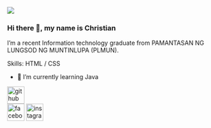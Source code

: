 
![](https://arturssmirnovs.github.io/github-profile-readme-generator/images/banner.png)
### Hi there 👋, my name is Christian
I’m a recent Information technology graduate from PAMANTASAN NG LUNGSOD NG MUNTINLUPA (PLMUN).

Skills:  HTML / CSS

- 🧐 I’m currently learning Java  


[<img src='https://cdn.jsdelivr.net/npm/simple-icons@3.0.1/icons/github.svg' alt='github' height='40'>](https://github.com/greaticana)  
[<img src='https://cdn.jsdelivr.net/npm/simple-icons@3.0.1/icons/facebook.svg' alt='facebook' height='40'>](https://www.facebook.com/christian.ocana.3154) 
[<img src='https://cdn.jsdelivr.net/npm/simple-icons@3.0.1/icons/instagram.svg' alt='instagram' height='40'>](https://www.instagram.com/https://www.instagram.com/christianocana03//)  

